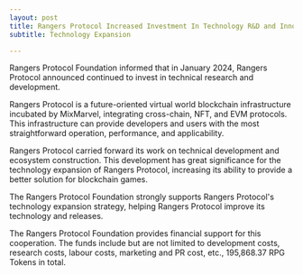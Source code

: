 ```yaml
---
layout: post
title: Rangers Protocol Increased Investment In Technology R&D and Innovation
subtitle: Technology Expansion

---
```


Rangers Protocol Foundation informed that in January 2024, Rangers Protocol announced continued to invest in technical research and development.

Rangers Protocol is a future-oriented virtual world blockchain infrastructure incubated by MixMarvel, integrating cross-chain, NFT, and EVM protocols. This infrastructure can provide developers and users with the most straightforward operation, performance, and applicability. 

Rangers Protocol carried forward its work on technical development and ecosystem construction. This development has great significance for the technology expansion of Rangers Protocol, increasing its ability to provide a better solution for blockchain games. 

The Rangers Protocol Foundation strongly supports Rangers Protocol's technology expansion strategy, helping Rangers Protocol improve its technology and releases. 

The Rangers Protocol Foundation provides financial support for this cooperation. The funds include but are not limited to development costs, research costs, labour costs, marketing and PR cost, etc., 195,868.37 RPG Tokens in total. 

